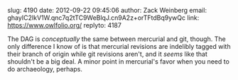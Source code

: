 slug:    4190
date:    2012-09-22 09:45:06
author:  Zack Weinberg
email:   ghayIC2IkV1W.qnc7q2tTC9WeBlqJ.cn9A2z+orTFtdBq9ywQc
link:     https://www.owlfolio.org/
replyto: 4187

The DAG is <i>conceptually</i> the same between mercurial and git,
though.  The only difference I know of is that mercurial revisions are
indelibly tagged with their branch of origin while git revisions
aren't, and it <i>seems</i> like that shouldn't be a big deal.  A
minor point in mercurial's favor when you need to do archaeology,
perhaps.
